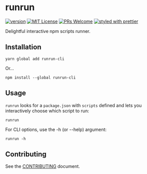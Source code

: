 # runrun

[![version](https://img.shields.io/npm/v/runrun-cli.svg?style=flat-square)](http://npm.im/runrun-cli)
[![MIT License](https://img.shields.io/npm/l/runrun-cli.svg?style=flat-square)](http://opensource.org/licenses/MIT)
[![PRs Welcome](https://img.shields.io/badge/PRs-welcome-brightgreen.svg?style=flat-square)](http://makeapullrequest.com)
[![styled with prettier](https://img.shields.io/badge/styled_with-prettier-ff69b4.svg)](https://github.com/prettier/prettier)

Delightful interactive npm scripts runner.

## Installation

```shell
yarn global add runrun-cli
```

Or...

```shell
npm install --global runrun-cli
```

## Usage

`runrun` looks for a `package.json` with `scripts` defined and lets you interactively choose which script to run:

```shell
runrun
```

For CLI options, use the -h (or --help) argument:

```shell
runrun -h
```

## Contributing

See the [CONTRIBUTING](CONTRIBUTING.md) document.
